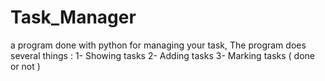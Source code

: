 # Task_Manager
a program done with python for managing your task, The program does several things : 1- Showing tasks  2- Adding tasks  3- Marking tasks ( done or not )  
